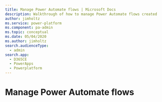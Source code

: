 ```yaml
---
title: Manage Power Automate flows | Microsoft Docs
description: Walkthrough of how to manage Power Automate flows created in your organization
author: jimholtz
ms.service: power-platform
ms.component: pa-admin
ms.topic: conceptual
ms.date: 05/04/2020
ms.author: jimholtz
search.audienceType: 
  - admin
search.app: 
  - D365CE
  - PowerApps
  - Powerplatform
---
```


# Manage Power Automate flows